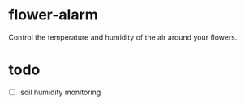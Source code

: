 # flower-alarm
Control the temperature and humidity of the air around your flowers.

# todo
* [ ] soil humidity monitoring
